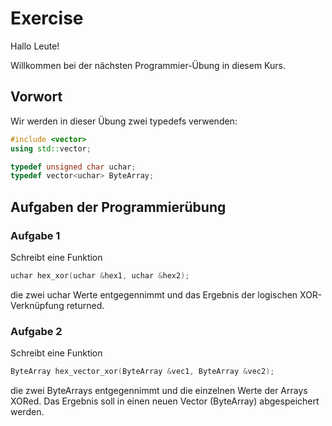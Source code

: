 # Exercise

Hallo Leute!

Willkommen bei der nächsten Programmier-Übung in diesem Kurs.

## Vorwort

Wir werden in dieser Übung zwei typedefs verwenden:

```cpp
#include <vector>
using std::vector;

typedef unsigned char uchar;
typedef vector<uchar> ByteArray;
```

## Aufgaben der Programmierübung

### Aufgabe 1

Schreibt eine Funktion

```cpp
uchar hex_xor(uchar &hex1, uchar &hex2);
```

die zwei uchar Werte entgegennimmt und das Ergebnis der logischen XOR-Verknüpfung returned.

### Aufgabe 2

Schreibt eine Funktion

```cpp
ByteArray hex_vector_xor(ByteArray &vec1, ByteArray &vec2);
```

die zwei ByteArrays entgegennimmt und die einzelnen Werte der Arrays XORed. Das Ergebnis soll in einen neuen Vector (ByteArray) abgespeichert werden.
